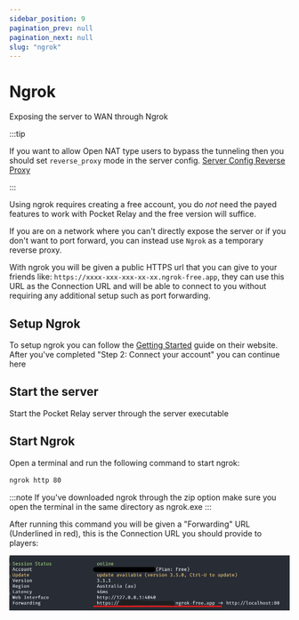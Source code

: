 ```yaml
---
sidebar_position: 9
pagination_prev: null
pagination_next: null
slug: "ngrok"
---
```


# Ngrok

Exposing the server to WAN through Ngrok

:::tip

If you want to allow Open NAT type users to bypass the tunneling then you should
set `reverse_proxy` mode in the server config. [Server Config Reverse Proxy](./4-configuration.md#reverse-proxy)

:::

Using ngrok requires creating a free account, you do *not* need the payed features to work with Pocket Relay and the free version will suffice.

If you are on a network where you can't directly expose the server or if you don't want to port forward, you can instead use `Ngrok` as a temporary reverse proxy. 

With ngrok you will be given a public HTTPS url that you can give to your friends like: `https://xxxx-xxx-xxx-xx-xx.ngrok-free.app`, they can
use this URL as the Connection URL and will be able to connect to you without requiring any additional setup such as port forwarding.

## Setup Ngrok

To setup ngrok you can follow the [Getting Started](https://ngrok.com/docs/getting-started/) guide on their website. After you've completed "Step 2: Connect your account" you can continue here

## Start the server

Start the Pocket Relay server through the server executable 

## Start Ngrok

Open a terminal and run the following command to start ngrok:

```sh
ngrok http 80
```

:::note
If you've downloaded ngrok through the zip option make sure you open the terminal
in the same directory as ngrok.exe
:::

After running this command you will be given a "Forwarding" URL (Underlined in red), this is the Connection URL you should provide to players:

![Ngrok](./img/ngrok.png)

